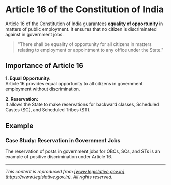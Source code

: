 # Article 16 of the Constitution of India

Article 16 of the Constitution of India guarantees **equality of opportunity** in matters of public employment. It ensures that no citizen is discriminated against in government jobs.

> "There shall be equality of opportunity for all citizens in matters relating to employment or appointment to any office under the State."

## Importance of Article 16

**1. Equal Opportunity:**  
Article 16 provides equal opportunity to all citizens in government employment without discrimination.

**2. Reservation:**  
It allows the State to make reservations for backward classes, Scheduled Castes (SC), and Scheduled Tribes (ST).

## Example

### Case Study: **Reservation in Government Jobs**

The reservation of posts in government jobs for OBCs, SCs, and STs is an example of positive discrimination under Article 16.

---

*This content is reproduced from [www.legislative.gov.in](https://www.legislative.gov.in). All rights reserved.*
